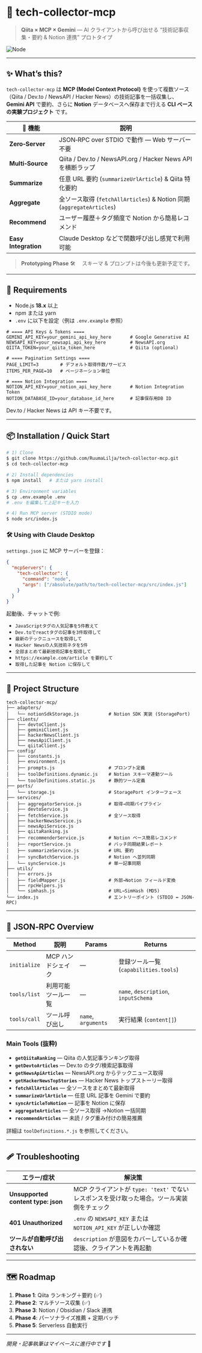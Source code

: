 # 📰 tech-collector-mcp

> **Qiita × MCP × Gemini** — AI クライアントから呼び出せる “技術記事収集・要約 & Notion 連携” プロトタイプ

![Node](https://img.shields.io/badge/node-%3E%3D18.x-brightgreen)

---

## ✨ What’s this?

`tech-collector-mcp` は **MCP (Model Context Protocol)** を使って複数ソース（Qiita / Dev.to / NewsAPI / Hacker News）の技術記事を一括収集し、 **Gemini API** で要約、さらに **Notion** データベースへ保存まで行える **CLI ベースの実験プロジェクト** です。

| 🔗 機能              | 説明                                                                  |
| -------------------- | --------------------------------------------------------------------- |
| **Zero‑Server**      | JSON‑RPC over STDIO で動作 — Web サーバー不要                         |
| **Multi‑Source**     | Qiita / Dev.to / NewsAPI.org / Hacker News API を横断ラップ           |
| **Summarize**        | 任意 URL 要約 (`summarizeUrlArticle`) & Qiita 特化要約                |
| **Aggregate**        | 全ソース取得 (`fetchAllArticles`) & Notion 同期 (`aggregateArticles`) |
| **Recommend**        | ユーザー履歴＋タグ頻度で Notion から簡易レコメンド                    |
| **Easy Integration** | Claude Desktop などで関数呼び出し感覚で利用可能                       |

> **Prototyping Phase** 🛠️  スキーマ & プロンプトは今後も更新予定です。

---

## 🔧 Requirements

- Node.js **18.x** 以上
- npm または yarn
- `.env` に以下を設定（例は `.env.example` 参照）

```dotenv
# ==== API Keys & Tokens ====
GEMINI_API_KEY=your_gemini_api_key_here       # Google Generative AI
NEWSAPI_KEY=your_newsapi_api_key_here         # NewsAPI.org
QIITA_TOKEN=your_qiita_token_here             # Qiita (optional)

# ==== Pagination Settings ====
PAGE_LIMIT=3        # デフォルト取得件数/サービス
ITEMS_PER_PAGE=10   # ページネーション単位

# ==== Notion Integration ====
NOTION_API_KEY=your_notion_api_key_here       # Notion Integration Token
NOTION_DATABASE_ID=your_database_id_here      # 記事保存用DB ID
```

Dev.to / Hacker News は API キー不要です。

---

## 📦 Installation / Quick Start

```bash
# 1) Clone
$ git clone https://github.com/RuumaLilja/tech-collector-mcp.git
$ cd tech-collector-mcp

# 2) Install dependencies
$ npm install   # または yarn install

# 3) Environment variables
$ cp .env.example .env
# .env を編集して上記キーを入力

# 4) Run MCP server (STDIO mode)
$ node src/index.js
```

### 🛠️ Using with Claude Desktop

`settings.json` に MCP サーバーを登録：

```json
{
  "mcpServers": {
    "tech-collector": {
      "command": "node",
      "args": ["/absolute/path/to/tech-collector-mcp/src/index.js"]
    }
  }
}
```

起動後、チャットで例:

- `JavaScriptタグの人気記事を5件教えて`
- `Dev.toでreactタグの記事を3件取得して`
- `最新のテックニュースを取得して`
- `Hacker Newsの人気技術ネタを5件`
- `全部まとめて最新技術記事を取得して`
- `https://example.com/article を要約して`
- `取得した記事を Notion に保存して`

---

## 📂 Project Structure

```plaintext
tech-collector-mcp/
├── adapters/
│   └── notionSdkStorage.js           # Notion SDK 実装 (StoragePort)
├── clients/
│   ├── devtoClient.js
│   ├── geminiClient.js
│   ├── hackerNewsClient.js
│   ├── newsApiClient.js
│   └── qiitaClient.js
├── config/
│   ├── constants.js
│   ├── environment.js
│   ├── prompts.js                    # プロンプト定義
│   ├── toolDefinitions.dynamic.js    # Notion スキーマ連動ツール
│   └── toolDefinitions.static.js     # 静的ツール定義
├── ports/
│   └── storage.js                    # StoragePort インターフェース
├── services/
│   ├── aggregatorService.js          # 取得→同期パイプライン
│   ├── devtoService.js
│   ├── fetchService.js               # 全ソース取得
│   ├── hackerNewsService.js
│   ├── newsApiService.js
│   ├── qiitaRanking.js
│   ├── recommenderService.js         # Notion ベース簡易レコメンド
│   ├── reportService.js              # バッチ同期結果レポート
│   ├── summarizeService.js           # URL 要約
│   ├── syncBatchService.js           # Notion へ並列同期
│   └── syncService.js                # 単一記事同期
├── utils/
│   ├── errors.js
│   ├── fieldMapper.js                # 外部→Notion フィールド変換
│   ├── rpcHelpers.js
│   └── simhash.js                    # URL→SimHash (MD5)
└── index.js                          # エントリーポイント (STDIO ↔ JSON-RPC)
```

---

## 📖 JSON‑RPC Overview

| Method       | 説明               | Params              | Returns                               |
| ------------ | ------------------ | ------------------- | ------------------------------------- |
| `initialize` | MCP ハンドシェイク | —                   | 登録ツール一覧 (`capabilities.tools`) |
| `tools/list` | 利用可能ツール一覧 | —                   | `name`, `description`, `inputSchema`  |
| `tools/call` | ツール呼び出し     | `name`, `arguments` | 実行結果 (`content[]`)                |

### Main Tools (抜粋)

- **`getQiitaRanking`** — Qiita の人気記事ランキング取得
- **`getDevtoArticles`** — Dev.to のタグ/検索記事取得
- **`getNewsApiArticles`** — NewsAPI.org からテックニュース取得
- **`getHackerNewsTopStories`** — Hacker News トップストーリー取得
- **`fetchAllArticles`** — 全ソースをまとめて最新取得
- **`summarizeUrlArticle`** — 任意 URL 記事を Gemini で要約
- **`syncArticleToNotion`** — 記事を Notion に保存
- **`aggregateArticles`** — 全ソース取得 →Notion 一括同期
- **`recommendArticles`** — 未読 / タグ重み付けの簡易推薦

詳細は `toolDefinitions.*.js` を参照してください。

---

## 🩹 Troubleshooting

| エラー/症状                        | 解決策                                                                                     |
| ---------------------------------- | ------------------------------------------------------------------------------------------ |
| **Unsupported content type: json** | MCP クライアントが `type: 'text'` でないレスポンスを受け取った場合。ツール実装側をチェック |
| **401 Unauthorized**               | `.env` の `NEWSAPI_KEY` または `NOTION_API_KEY` が正しいか確認                             |
| **ツールが自動呼び出されない**     | `description` が意図をカバーしているか確認後、クライアントを再起動                         |

---

## 🗺 Roadmap

1. **Phase 1**: Qiita ランキング＋要約 (✅)
2. **Phase 2**: マルチソース収集 (✅)
3. **Phase 3**: Notion / Obsidian / Slack 連携
4. **Phase 4**: パーソナライズ推薦 + 定期バッチ
5. **Phase 5**: Serverless 自動実行

---

_開発・記事執筆はマイペースに進行中です_ 🐢
